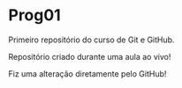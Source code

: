 # Prog01
 Primeiro repositório do curso de Git e GitHub.
 
 Repositório criado durante uma aula ao vivo!

 Fiz uma alteração diretamente pelo GitHub!
